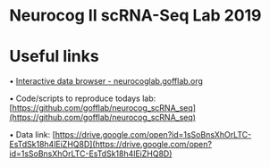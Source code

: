 Neurocog II scRNA-Seq Lab 2019
==============================

# Useful links
• [Interactive data browser - neurocoglab.gofflab.org](http://neurocoglab.gofflab.org/)

• Code/scripts to reproduce todays lab: [https://github.com/gofflab/neurocog_scRNA_seq](https://github.com/gofflab/neurocog_scRNA_seq)

• Data link: [https://drive.google.com/open?id=1sSoBnsXhOrLTC-EsTdSk18h4lEiZHQ8D](https://drive.google.com/open?id=1sSoBnsXhOrLTC-EsTdSk18h4lEiZHQ8D)